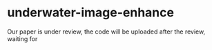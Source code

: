 # underwater-image-enhance
Our paper is under review, the code will be uploaded after the review, waiting for
